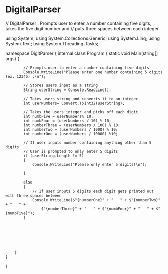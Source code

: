 # DigitalParser
// DigitalParser : Prompts user to enter a number containing five digits, takes the five digit number and 
// puts three spaces between each integer.

using System;
using System.Collections.Generic;
using System.Linq;
using System.Text;
using System.Threading.Tasks;

namespace DigitParser
{
    internal class Program
    {
        static void Main(string[] args)
        {
            
            // Prompts user to enter a number containing five digits
            Console.WriteLine("Please enter one number containing 5 digits (ex. 12345) :\n");

            // Stores users input as a string 
            String userString = Console.ReadLine();

            // Takes users string and converts it to an integer
            int userNumbers= Convert.ToInt32(userString);

            // Takes the users integer and picks off each digit 
            int numbFive = userNumbers% 10;
            int numbFour = (userNumbers / 10) % 10;
            int numberThree = (userNumbers / 100) % 10;
            int numberTwo = (userNumbers / 1000) % 10;
            int numberOne = (userNumbers / 10000) %10;

            // If user inputs number containing anything other than 5 digits 
            // User is prompted to only enter 5 digits
            if (userString.Length != 5)
            {
                Console.WriteLine("Please only enter 5 digits!\n");
                
            } 

            else
            {
                // If user inputs 5 digits each digit gets printed out with three spaces between
                Console.WriteLine($"{numberOne}" + "   " + $"{numberTwo}" + "   " +
                    $"{numberThree}" + "   " + $"{numbFour}" + "   " + $"{numbFive}");
            }
           
            
            
                
                
           
            
        }
    }
}

